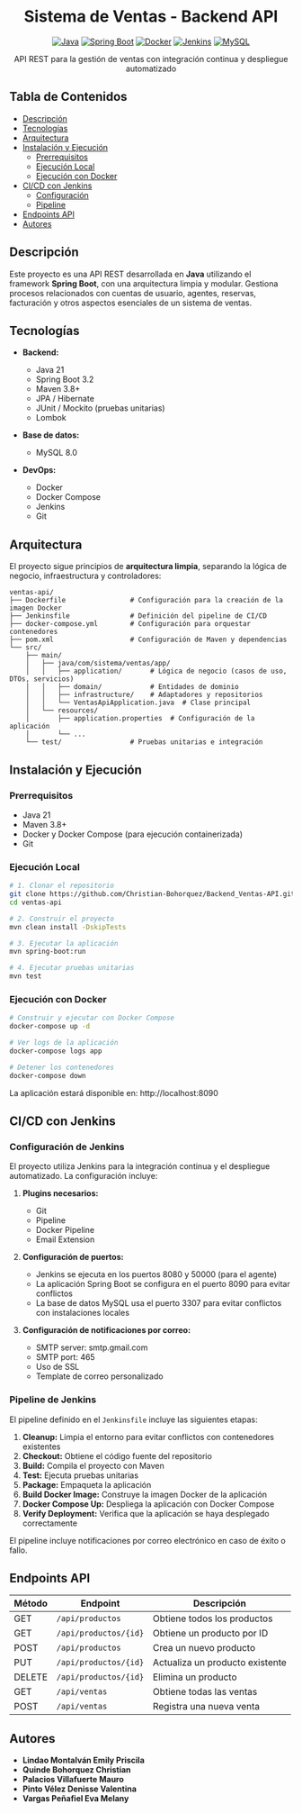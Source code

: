 <div align="center">

# Sistema de Ventas - Backend API

[![Java](https://img.shields.io/badge/Java-21-orange.svg)](https://www.oracle.com/java/technologies/javase/jdk21-archive-downloads.html)
[![Spring Boot](https://img.shields.io/badge/Spring%20Boot-3.2-brightgreen.svg)](https://spring.io/projects/spring-boot)
[![Docker](https://img.shields.io/badge/Docker-enabled-blue.svg)](https://www.docker.com/)
[![Jenkins](https://img.shields.io/badge/Jenkins-CI%2FCD-red.svg)](https://www.jenkins.io/)
[![MySQL](https://img.shields.io/badge/MySQL-8.0-blue.svg)](https://www.mysql.com/)

API REST para la gestión de ventas con integración continua y despliegue automatizado

</div>

## Tabla de Contenidos

- [Descripción](#-descripción)
- [Tecnologías](#-tecnologías)
- [Arquitectura](#-arquitectura)
- [Instalación y Ejecución](#-instalación-y-ejecución)
  - [Prerrequisitos](#prerrequisitos)
  - [Ejecución Local](#ejecución-local)
  - [Ejecución con Docker](#ejecución-con-docker)
- [CI/CD con Jenkins](#-cicd-con-jenkins)
  - [Configuración](#configuración-de-jenkins)
  - [Pipeline](#pipeline-de-jenkins)
- [Endpoints API](#-endpoints-api)
- [Autores](#-autores)

## Descripción

Este proyecto es una API REST desarrollada en **Java** utilizando el framework **Spring Boot**, con una arquitectura limpia y modular. Gestiona procesos relacionados con cuentas de usuario, agentes, reservas, facturación y otros aspectos esenciales de un sistema de ventas.

## Tecnologías

- **Backend:**
  - Java 21
  - Spring Boot 3.2
  - Maven 3.8+
  - JPA / Hibernate
  - JUnit / Mockito (pruebas unitarias)
  - Lombok

- **Base de datos:**
  - MySQL 8.0

- **DevOps:**
  - Docker
  - Docker Compose
  - Jenkins
  - Git

## Arquitectura

El proyecto sigue principios de **arquitectura limpia**, separando la lógica de negocio, infraestructura y controladores:

```
ventas-api/
├── Dockerfile                # Configuración para la creación de la imagen Docker
├── Jenkinsfile               # Definición del pipeline de CI/CD
├── docker-compose.yml        # Configuración para orquestar contenedores
├── pom.xml                   # Configuración de Maven y dependencias
└── src/
    ├── main/
    │   ├── java/com/sistema/ventas/app/
    │   │   ├── application/       # Lógica de negocio (casos de uso, DTOs, servicios)
    │   │   ├── domain/            # Entidades de dominio
    │   │   ├── infrastructure/    # Adaptadores y repositorios
    │   │   └── VentasApiApplication.java  # Clase principal
    │   └── resources/
    │       ├── application.properties  # Configuración de la aplicación
    │       └── ...
    └── test/                 # Pruebas unitarias e integración
```

## Instalación y Ejecución

### Prerrequisitos

- Java 21
- Maven 3.8+
- Docker y Docker Compose (para ejecución containerizada)
- Git

### Ejecución Local

```bash
# 1. Clonar el repositorio
git clone https://github.com/Christian-Bohorquez/Backend_Ventas-API.git
cd ventas-api

# 2. Construir el proyecto
mvn clean install -DskipTests

# 3. Ejecutar la aplicación
mvn spring-boot:run

# 4. Ejecutar pruebas unitarias
mvn test
```

### Ejecución con Docker

```bash
# Construir y ejecutar con Docker Compose
docker-compose up -d

# Ver logs de la aplicación
docker-compose logs app

# Detener los contenedores
docker-compose down
```

La aplicación estará disponible en: http://localhost:8090

## CI/CD con Jenkins

### Configuración de Jenkins

El proyecto utiliza Jenkins para la integración continua y el despliegue automatizado. La configuración incluye:

1. **Plugins necesarios:**
   - Git
   - Pipeline
   - Docker Pipeline
   - Email Extension

2. **Configuración de puertos:**
   - Jenkins se ejecuta en los puertos 8080 y 50000 (para el agente)
   - La aplicación Spring Boot se configura en el puerto 8090 para evitar conflictos
   - La base de datos MySQL usa el puerto 3307 para evitar conflictos con instalaciones locales

3. **Configuración de notificaciones por correo:**
   - SMTP server: smtp.gmail.com
   - SMTP port: 465
   - Uso de SSL
   - Template de correo personalizado

### Pipeline de Jenkins

El pipeline definido en el `Jenkinsfile` incluye las siguientes etapas:

1. **Cleanup:** Limpia el entorno para evitar conflictos con contenedores existentes
2. **Checkout:** Obtiene el código fuente del repositorio
3. **Build:** Compila el proyecto con Maven
4. **Test:** Ejecuta pruebas unitarias
5. **Package:** Empaqueta la aplicación
6. **Build Docker Image:** Construye la imagen Docker de la aplicación
7. **Docker Compose Up:** Despliega la aplicación con Docker Compose
8. **Verify Deployment:** Verifica que la aplicación se haya desplegado correctamente

El pipeline incluye notificaciones por correo electrónico en caso de éxito o fallo.

## Endpoints API

| Método | Endpoint | Descripción |
|--------|----------|-------------|
| GET    | `/api/productos` | Obtiene todos los productos |
| GET    | `/api/productos/{id}` | Obtiene un producto por ID |
| POST   | `/api/productos` | Crea un nuevo producto |
| PUT    | `/api/productos/{id}` | Actualiza un producto existente |
| DELETE | `/api/productos/{id}` | Elimina un producto |
| GET    | `/api/ventas` | Obtiene todas las ventas |
| POST   | `/api/ventas` | Registra una nueva venta |

## Autores

- **Lindao Montalván Emily Priscila**
- **Quinde Bohorquez Christian**
- **Palacios Villafuerte Mauro**
- **Pinto Vélez Denisse Valentina**
- **Vargas Peñafiel Eva Melany**
